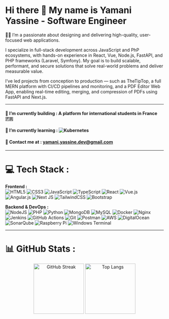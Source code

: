 # Hi there 👋 My name is Yamani Yassine - Software Engineer

👨‍💻 I’m a passionate about designing and delivering high-quality, user-focused web applications.

I specialize in full-stack development across JavaScript and PhP ecosystems, with hands-on experience in React, Vue, Node.js, FastAPI, and PHP frameworks (Laravel, Symfony). My goal is to build scalable, performant, and secure solutions that solve real-world problems and deliver measurable value.

I’ve led projects from conception to production — such as TheTipTop, a full MERN platform with CI/CD pipelines and monitoring, and a PDF Editor Web App, enabling real-time editing, merging, and compression of PDFs using FastAPI and Next.js.

---

#### 🔭 I’m currently building : A platform for international students in France 🇫🇷

####  🌱 I’m currently learning : ![Kubernetes](https://img.shields.io/badge/Kubernetes-326CE5?style=flat&logo=kubernetes&logoColor=white)

####  📧 Contact me at : [yamani.yassine.dev@gmail.com](mailto:yamani.yassine.dev@gmail.com)

---


<!--
- 🔭 I’m currently working on ...
- 🌱 I’m currently learning ...
- 👯 I’m looking to collaborate on ...
- 🤔 I’m looking for help with ...
- 💬 Ask me about ...
- 📫 How to reach me: ...
- 😄 Pronouns: ...
- ⚡ Fun fact: ...
-->


# 💻 Tech Stack :
**Frontend :**  
![HTML5](https://img.shields.io/badge/html5-%23E34F26.svg?style=for-the-badge&logo=html5&logoColor=white)
![CSS3](https://img.shields.io/badge/css3-%231572B6.svg?style=for-the-badge&logo=css3&logoColor=white)
![JavaScript](https://img.shields.io/badge/javascript-%23323330.svg?style=for-the-badge&logo=javascript&logoColor=%23F7DF1E)
![TypeScript](https://img.shields.io/badge/typescript-%23007ACC.svg?style=for-the-badge&logo=typescript&logoColor=white)
![React](https://img.shields.io/badge/react-%2320232a.svg?style=for-the-badge&logo=react&logoColor=%2361DAFB)
![Vue.js](https://img.shields.io/badge/vue.js-%2335495e.svg?style=for-the-badge&logo=vuedotjs&logoColor=%234FC08D)
![Angular.js](https://img.shields.io/badge/angular.js-%23E23237.svg?style=for-the-badge&logo=angularjs&logoColor=white)
![Next JS](https://img.shields.io/badge/Next-black?style=for-the-badge&logo=next.js&logoColor=white)
![TailwindCSS](https://img.shields.io/badge/tailwindcss-%2338B2AC.svg?style=for-the-badge&logo=tailwind-css&logoColor=white)
![Bootstrap](https://img.shields.io/badge/bootstrap-%238511FA.svg?style=for-the-badge&logo=bootstrap&logoColor=white)

**Backend & DevOps :**  
![NodeJS](https://img.shields.io/badge/node.js-6DA55F?style=for-the-badge&logo=node.js&logoColor=white)
![PHP](https://img.shields.io/badge/php-%23777BB4.svg?style=for-the-badge&logo=php&logoColor=white)
![Python](https://img.shields.io/badge/python-3670A0?style=for-the-badge&logo=python&logoColor=ffdd54)
![MongoDB](https://img.shields.io/badge/MongoDB-%234ea94b.svg?style=for-the-badge&logo=mongodb&logoColor=white)
![MySQL](https://img.shields.io/badge/mysql-4479A1.svg?style=for-the-badge&logo=mysql&logoColor=white)
![Docker](https://img.shields.io/badge/docker-%230db7ed.svg?style=for-the-badge&logo=docker&logoColor=white)
![Nginx](https://img.shields.io/badge/nginx-%23009639.svg?style=for-the-badge&logo=nginx&logoColor=white)
![Jenkins](https://img.shields.io/badge/jenkins-%232C5263.svg?style=for-the-badge&logo=jenkins&logoColor=white)
![GitHub Actions](https://img.shields.io/badge/github%20actions-%232671E5.svg?style=for-the-badge&logo=githubactions&logoColor=white)
![Git](https://img.shields.io/badge/git-%23F05033.svg?style=for-the-badge&logo=git&logoColor=white)
![Postman](https://img.shields.io/badge/Postman-FF6C37?style=for-the-badge&logo=postman&logoColor=white)
![AWS](https://img.shields.io/badge/AWS-%23FF9900.svg?style=for-the-badge&logo=amazon-aws&logoColor=white)
![DigitalOcean](https://img.shields.io/badge/DigitalOcean-%230167ff.svg?style=for-the-badge&logo=digitalOcean&logoColor=white)
![SonarQube](https://img.shields.io/badge/SonarQube-black?style=for-the-badge&logo=sonarqube&logoColor=4E9BCD)
![Raspberry Pi](https://img.shields.io/badge/-Raspberry_Pi-C51A4A?style=for-the-badge&logo=Raspberry-Pi)
![Windows Terminal](https://img.shields.io/badge/Windows%20Terminal-%234D4D4D.svg?style=for-the-badge&logo=windows-terminal&logoColor=white)

---


# 📊 GitHub Stats :
<!--
![](https://github-readme-stats.vercel.app/api?username=YamaniYassine&theme=default&hide_border=true&include_all_commits=true&count_private=true)<br/>
-->
<p align="center">
  <img src="https://nirzak-streak-stats.vercel.app/?user=YamaniYassine&theme=default&hide_border=true" height="160" alt="GitHub Streak"/>
  <img src="https://github-readme-stats.vercel.app/api/top-langs/?username=YamaniYassine&theme=default&hide_border=true&include_all_commits=true&count_private=true&layout=compact" height="160" alt="Top Langs"/>
</p>


<!--
## 🏆 GitHub Trophies
![](https://github-profile-trophy.vercel.app/?username=YamaniYassine&theme=radical&no-frame=true&no-bg=false&margin-w=4)



### ✍️ Quote of the day
![](https://quotes-github-readme.vercel.app/api?type=horizontal&theme=radical)

---
[![](https://visitcount.itsvg.in/api?id=YamaniYassine&icon=0&color=0)](https://visitcount.itsvg.in)
-->
